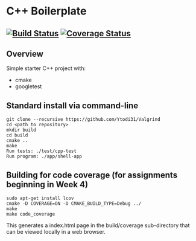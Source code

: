 # C++ Boilerplate
[![Build Status](https://travis-ci.org/Ytodi31/Valgrind.svg?branch=master)](https://travis-ci.org/YTodi31/Valgrind)
[![Coverage Status](https://coveralls.io/repos/github/Ytodi31/Valgrind/badge.svg?branch=master&service=github)](https://coveralls.io/github/Ytodi31/Valgrind?branch=master)
---

## Overview

Simple starter C++ project with:

- cmake
- googletest

## Standard install via command-line
```
git clone --recursive https://github.com/Ytodi31/Valgrind
cd <path to repository>
mkdir build
cd build
cmake ..
make
Run tests: ./test/cpp-test
Run program: ./app/shell-app
```

## Building for code coverage (for assignments beginning in Week 4)
```
sudo apt-get install lcov
cmake -D COVERAGE=ON -D CMAKE_BUILD_TYPE=Debug ../
make
make code_coverage
```
This generates a index.html page in the build/coverage sub-directory that can be viewed locally in a web browser.



